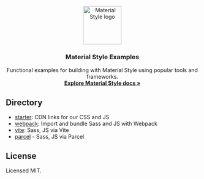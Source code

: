 <p align="center">
  <a href="https://materialstyle.github.io/">
    <img src="https://materialstyle.github.io/assets/images/MSIconNewColorV2.svg" alt="Material Style logo" width="100" height="100">
  </a>
</p>

<h3 align="center">Material Style Examples</h3>

<p align="center">
  Functional examples for building with Material Style using popular tools and frameworks.
  <br>
  <a href="https://materialstyle.github.io/materialstyle/3.0/"><strong>Explore Material Style docs »</strong></a>
</p>

## Directory

- [starter](starter/): CDN links for our CSS and JS
- [webpack](webpack/): Import and bundle Sass and JS with Webpack
- [vite](vite/): Sass, JS via Vite
- [parcel](parcel/) - Sass, JS via Parcel

## License

Licensed MIT.
